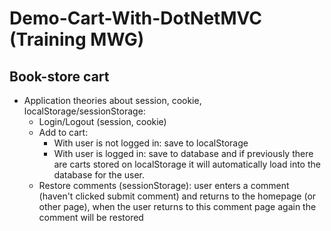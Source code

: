 # Demo-Cart-With-DotNetMVC (Training MWG)
## Book-store cart
- Application theories about session, cookie, localStorage/sessionStorage:
   + Login/Logout (session, cookie)
   + Add to cart: 
      * With user is not logged in: save to localStorage
      *  With user is logged in: save to database and if previously there are carts stored on localStorage it will automatically load into the database for the user.
   + Restore comments (sessionStorage): user enters a comment (haven't clicked submit comment) and returns to the homepage (or other page), when the user returns to this comment page again the comment will be restored
